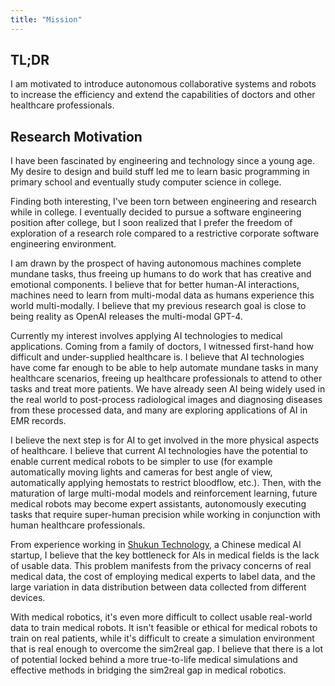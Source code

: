 ```yaml
---
title: "Mission"
---
```


## TL;DR

I am motivated to introduce autonomous collaborative systems and robots to increase the efficiency and extend the capabilities of doctors and other healthcare professionals.

## Research Motivation

I have been fascinated by engineering and technology since a young age. My desire to design and build stuff led me to learn basic programming in primary school and eventually study computer science in college.

Finding both interesting, I've been torn between engineering and research while in college. I eventually decided to pursue a software engineering position after college, but I soon realized that I prefer the freedom of exploration of a research role compared to a restrictive corporate software engineering environment.

I am drawn by the prospect of having autonomous machines complete mundane tasks, thus freeing up humans to do work that has creative and emotional components. I believe that for better human-AI interactions, machines need to learn from multi-modal data as humans experience this world multi-modally. I believe that my previous research goal is close to being reality as OpenAI releases the multi-modal GPT-4. 

Currently my interest involves applying AI technologies to medical applications. Coming from a family of doctors, I witnessed first-hand how difficult and under-supplied healthcare is. I believe that AI technologies have come far enough to be able to help automate mundane tasks in many healthcare scenarios, freeing up healthcare professionals to attend to other tasks and treat more patients. We have already seen AI being widely used in the real world to post-process radiological images and diagnosing diseases from these processed data, and many are exploring applications of AI in EMR records. 

I believe the next step is for AI to get involved in the more physical aspects of healthcare. I believe that current AI technologies have the potential to enable current medical robots to be simpler to use (for example automatically moving lights and cameras for best angle of view, automatically applying hemostats to restrict bloodflow, etc.). Then, with the maturation of large multi-modal models and reinforcement learning, future medical robots may become expert assistants, autonomously executing tasks that require super-human precision while working in conjunction with human healthcare professionals.

From experience working in [Shukun Technology](https://en.shukun.net/), a Chinese medical AI startup, I believe that the key bottleneck for AIs in medical fields is the lack of usable data. This problem manifests from the privacy concerns of real medical data, the cost of employing medical experts to label data, and the large variation in data distribution between data collected from different devices. 

With medical robotics, it's even more difficult to collect usable real-world data to train medical robots. It isn't feasible or ethical for medical robots to train on real patients, while it's difficult to create a simulation environment that is real enough to overcome the sim2real gap. I believe that there is a lot of potential locked behind a more true-to-life medical simulations and effective methods in bridging the sim2real gap in medical robotics. 
